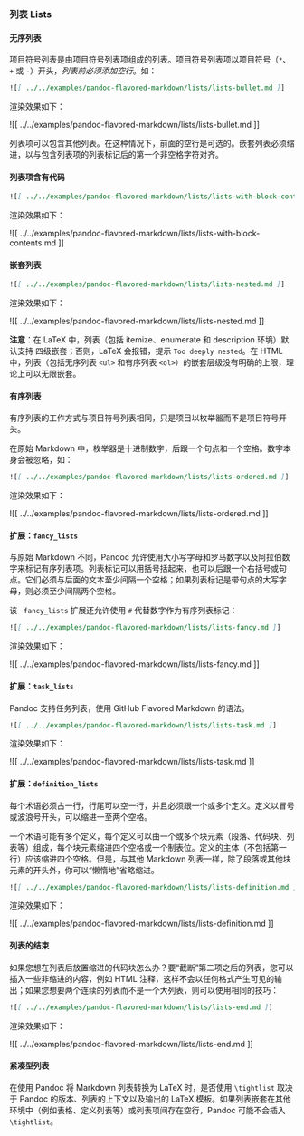 ### 列表 Lists

#### 无序列表

项目符号列表是由项目符号列表项组成的列表。项目符号列表项以项目符号（`*`、`+` 或 `-`）开头，*列表前必须添加空行*。如：

```markdown
![[ ../../examples/pandoc-flavored-markdown/lists/lists-bullet.md ]]
```

渲染效果如下：

![[ ../../examples/pandoc-flavored-markdown/lists/lists-bullet.md ]]

列表项可以包含其他列表。在这种情况下，前面的空行是可选的。嵌套列表必须缩进，以与包含列表项的列表标记后的第一个非空格字符对齐。

#### 列表项含有代码

```markdown
![[ ../../examples/pandoc-flavored-markdown/lists/lists-with-block-contents.md ]]
```

渲染效果如下：

![[ ../../examples/pandoc-flavored-markdown/lists/lists-with-block-contents.md ]]

#### 嵌套列表

```markdown
![[ ../../examples/pandoc-flavored-markdown/lists/lists-nested.md ]]
```

渲染效果如下：

![[ ../../examples/pandoc-flavored-markdown/lists/lists-nested.md ]]

**注意**：在 LaTeX 中，列表（包括 itemize、enumerate 和 description 环境）默认支持 四级嵌套；否则，LaTeX 会报错，提示 `Too deeply nested`。在 HTML 中，列表（包括无序列表 `<ul>` 和有序列表 `<ol>`）的嵌套层级没有明确的上限，理论上可以无限嵌套。

#### 有序列表

有序列表的工作方式与项目符号列表相同，只是项目以枚举器而不是项目符号开头。

在原始 Markdown 中，枚举器是十进制数字，后跟一个句点和一个空格。数字本身会被忽略，如：

```markdown
![[ ../../examples/pandoc-flavored-markdown/lists/lists-ordered.md ]]
```

渲染效果如下：

![[ ../../examples/pandoc-flavored-markdown/lists/lists-ordered.md ]]

#### 扩展：`fancy_lists`

与原始 Markdown 不同，Pandoc 允许使用大小写字母和罗马数字以及阿拉伯数字来标记有序列表项。列表标记可以用括号括起来，也可以后跟一个右括号或句点。它们必须与后面的文本至少间隔一个空格；如果列表标记是带句点的大写字母，则必须至少间隔两个空格。

该 ` fancy_lists` 扩展还允许使用 `#` 代替数字作为有序列表标记：

```markdown
![[ ../../examples/pandoc-flavored-markdown/lists/lists-fancy.md ]]
```

渲染效果如下：

![[ ../../examples/pandoc-flavored-markdown/lists/lists-fancy.md ]]


#### 扩展：`task_lists`

Pandoc 支持任务列表，使用 GitHub Flavored Markdown 的语法。

```markdown
![[ ../../examples/pandoc-flavored-markdown/lists/lists-task.md ]]
```

渲染效果如下：

![[ ../../examples/pandoc-flavored-markdown/lists/lists-task.md ]]

#### 扩展：`definition_lists`

每个术语必须占一行，行尾可以空一行，并且必须跟一个或多个定义。定义以冒号或波浪号开头，可以缩进一至两个空格。

一个术语可能有多个定义，每个定义可以由一个或多个块元素（段落、代码块、列表等）组成，每个块元素缩进四个空格或一个制表位。定义的主体（不包括第一行）应该缩进四个空格。但是，与其他 Markdown 列表一样，除了段落或其他块元素的开头外，你可以“懒惰地”省略缩进。

```markdown
![[ ../../examples/pandoc-flavored-markdown/lists/lists-definition.md ]]
```

渲染效果如下：

![[ ../../examples/pandoc-flavored-markdown/lists/lists-definition.md ]]

#### 列表的结束

如果您想在列表后放置缩进的代码块怎么办？要“截断”第二项之后的列表，您可以插入一些非缩进的内容，例如 HTML 注释，这样不会以任何格式产生可见的输出；如果您想要两个连续的列表而不是一个大列表，则可以使用相同的技巧：

```markdown
![[ ../../examples/pandoc-flavored-markdown/lists/lists-end.md ]]
```

渲染效果如下：

![[ ../../examples/pandoc-flavored-markdown/lists/lists-end.md ]]

#### 紧凑型列表

在使用 Pandoc 将 Markdown 列表转换为 LaTeX 时，是否使用 `\tightlist` 取决于 Pandoc 的版本、列表的上下文以及输出的 LaTeX 模板。如果列表嵌套在其他环境中（例如表格、定义列表等）或列表项间存在空行，Pandoc 可能不会插入 `\tightlist`。
